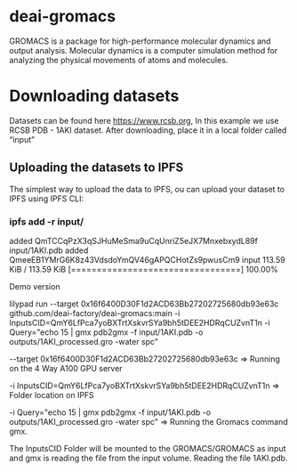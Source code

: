# deai-gromacs
GROMACS is a package for high-performance molecular dynamics and output analysis. Molecular dynamics is a computer simulation method for analyzing the physical movements of atoms and molecules.

# Downloading datasets​

Datasets can be found here https://www.rcsb.org, In this example we use RCSB PDB - 1AKI dataset. After downloading, place it in a local folder called “input”

## Uploading the datasets to IPFS​

The simplest way to upload the data to IPFS, ou can upload your dataset to IPFS using IPFS CLI:
### ipfs add -r input/

added QmTCCqPzX3qSJHuMeSma9uCqUnriZ5eJX7MnxebxydL89f input/1AKI.pdb
added QmeeEB1YMrG6K8z43VdsdoYmQV46gAPQCHotZs9pwusCm9 input
 113.59 KiB / 113.59 KiB [=================================] 100.00%

Demo version

lilypad run --target 0x16f6400D30F1d2ACD63Bb27202725680db93e63c github.com/deai-factory/deai-gromacs:main -i InputsCID=QmY6LfPca7yoBXTrtXskvrSYa9bh5tDEE2HDRqCUZvnT1n -i Query="echo 15 | gmx pdb2gmx -f input/1AKI.pdb -o outputs/1AKI_processed.gro -water spc"


--target 0x16f6400D30F1d2ACD63Bb27202725680db93e63c => Running on the 4 Way A100 GPU server

-i InputsCID=QmY6LfPca7yoBXTrtXskvrSYa9bh5tDEE2HDRqCUZvnT1n => Folder location on IPFS

-i Query="echo 15 | gmx pdb2gmx -f input/1AKI.pdb -o outputs/1AKI_processed.gro -water spc" => Running the Gromacs command gmx. 

The InputsCID Folder will be mounted to the GROMACS/GROMACS as input and gmx is reading the file from the input volume. Reading the file 1AKI.pdb. 
